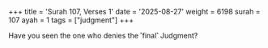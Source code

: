 +++
title = 'Surah 107, Verses 1'
date = '2025-08-27'
weight = 6198
surah = 107
ayah = 1
tags = ["judgment"]
+++

Have you seen the one who denies the ˹final˺ Judgment?